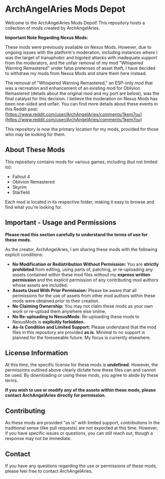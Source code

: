 # ArchAngelAries Mods Depot

Welcome to the ArchAngelAries Mods Depot! This repository hosts a collection of mods created by ArchAngelAries.

**Important Note Regarding Nexus Mods:**

These mods were previously available on Nexus Mods. However, due to ongoing issues with the platform's moderation, including instances where I was the target of transphobic and bigoted attacks with inadequate support from the moderators, and the unfair removal of my mod "Whispered Warning Remastered" under false pretenses of asset theft, I have decided to withdraw my mods from Nexus Mods and share them here instead.

The removal of "Whispered Warning Remastered," an ESP-only mod that was a recreation and enhancement of an existing mod for Oblivion Remastered (details about the original mod and my port are below), was the final catalyst for this decision. I believe the moderation on Nexus Mods has been one-sided and unfair. You can find more details about these events in this Reddit post: [https://www.reddit.com/user/ArchAngelAries/comments/1kem7ou](https://www.reddit.com/user/ArchAngelAries/comments/1kem7ou)

This repository is now the primary location for my mods, provided for those who may be looking for them.

## About These Mods

This repository contains mods for various games, including (but not limited to):

* Fallout 4
* Oblivion Remastered
* Skyrim
* Starfield

Each mod is located in its respective folder, making it easy to browse and find what you're looking for.

## Important - Usage and Permissions

**Please read this section carefully to understand the terms of use for these mods.**

As the creator, ArchAngelAries, I am sharing these mods with the following explicit conditions:

* **No Modification or Redistribution Without Permission:** You are **strictly prohibited** from editing, using parts of, patching, or re-uploading any assets contained within these mod files without my **express written permission** and the explicit permission of any contributing mod authors whose assets are included.
* **Assets Used With Prior Permission:** Please be aware that all permissions for the use of assets from other mod authors within these mods were obtained prior to their creation.
* **No Claiming Ownership:** You may not claim these mods as your own work or re-upload them anywhere else online.
* **No Re-uploading to NexusMods:** Re-uploading these mods to NexusMods is **explicitly forbidden.**
* **As-Is Condition and Limited Support:** Please understand that the mod files in this repository are provided **as is**. Minimal to no support is planned for the foreseeable future. My focus is currently elsewhere.

## License Information

At this time, the specific license for these mods is **undefined**. However, the permissions outlined above clearly dictate how these files can and cannot be used. By downloading or using these mods, you agree to abide by these terms.

**If you wish to use or modify any of the assets within these mods, please contact ArchAngelAries directly for permission.**

## Contributing

As these mods are provided "as is" with limited support, contributions in the traditional sense (like pull requests) are not expected at this time. However, if you have specific issues or questions, you can still reach out, though a response may not be immediate.

## Contact

If you have any questions regarding the use or permissions of these mods, please feel free to contact ArchAngelAries.
